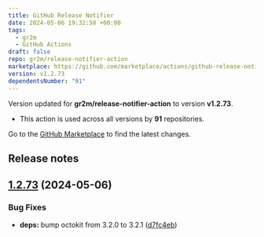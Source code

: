 ```yaml
---
title: GitHub Release Notifier
date: 2024-05-06 19:32:58 +00:00
tags:
  - gr2m
  - GitHub Actions
draft: false
repo: gr2m/release-notifier-action
marketplace: https://github.com/marketplace/actions/github-release-notifier
version: v1.2.73
dependentsNumber: "91"
---
```



Version updated for **gr2m/release-notifier-action** to version **v1.2.73**.
- This action is used across all versions by **91** repositories.

Go to the [GitHub Marketplace](https://github.com/marketplace/actions/github-release-notifier) to find the latest changes.

## Release notes

## [1.2.73](https://github.com/gr2m/release-notifier-action/compare/v1.2.72...v1.2.73) (2024-05-06)


### Bug Fixes

* **deps:** bump octokit from 3.2.0 to 3.2.1 ([d7fc4eb](https://github.com/gr2m/release-notifier-action/commit/d7fc4eb34fa0fbe99661f0bdae6292c2bcfac2fb))




